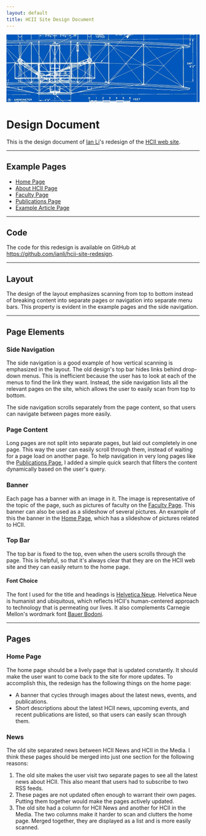 ```yaml
---
layout: default
title: HCII Site Design Document
---
```


<div id="content-banner">
  <img src="img/banners/blueprint.jpg" />
</div>

Design Document
===============

This is the design document of [Ian Li](http://ianli.com)'s redesign of the [HCII web site](http://www.hcii.cmu.edu).

<hr class="space" />

Example Pages
-------------

* [Home Page](index.html)
* [About HCII Page](about.html)
* [Faculty Page](faculty.html)
* [Publications Page](publications.html)
* [Example Article Page](article.html)

<hr class="space" />

Code
----

The code for this redesign is available on GitHub at https://github.com/ianli/hcii-site-redesign.

<hr class="space" />

Layout
------

The design of the layout emphasizes scanning from top to bottom instead of breaking content into separate pages or navigation into separate menu bars. This property is evident in the example pages and the side navigation.

<hr class="space" />

Page Elements
-------------

### Side Navigation

The side navigation is a good example of how vertical scanning is emphasized in the layout. The old design's top bar hides links behind drop-down menus. This is inefficient because the user has to look at each of the menus to find the link they want. Instead, the side navigation lists all the relevant pages on the site, which allows the user to easily scan from top to bottom.

The side navigation scrolls separately from the page content, so that users can navigate between pages more easily.

### Page Content

Long pages are not split into separate pages, but laid out completely in one page. This way the user can easily scroll through them, instead of waiting for a page load on another page. To help navigation in very long pages like the [Publications Page](publications.html), I added a simple quick search that filters the content dynamically based on the user's query.

### Banner

Each page has a banner with an image in it. The image is representative of the topic of the page, such as pictures of faculty on the [Faculty Page](faculty.html). This banner can also be used as a slideshow of several pictures. An example of this the banner in the [Home Page](index.html), which has a slideshow of pictures related to HCII.

### Top Bar

The top bar is fixed to the top, even when the users scrolls through the page. This is helpful, so that it's always clear that they are on the HCII web site and they can easily return to the home page.

#### Font Choice

The font I used for the title and headings is [Helvetica Neue](http://en.wikipedia.org/wiki/Helvetica#Neue_Helvetica_.281983.29).
Helvetica Neue is humanist and ubiquitous, which reflects HCII's human-centered approach to technology that is permeating our lives.
It also complements Carnegie Mellon's wordmark font [Bauer Bodoni](http://en.wikipedia.org/wiki/Bodoni).

<hr class="space" />

Pages
-----

### Home Page

The home page should be a lively page that is updated constantly. It should make the user want to come back to the site for more updates. To accomplish this, the redesign has the following things on the home page:

- A banner that cycles through images about the latest news, events, and publications.
- Short descriptions about the latest HCII news, upcoming events, and recent publications are listed, so that users can easily scan through them.

### News

The old site separated news between HCII News and HCII in the Media. I think these pages should be merged into just one section for the following reasons:

1. The old site makes the user visit two separate pages to see all the latest news about HCII. This also meant that users had to subscribe to two RSS feeds.
2. These pages are not updated often enough to warrant their own pages. Putting them together would make the pages actively updated.
3. The old site had a column for HCII News and another for HCII in the Media. The two columns make it harder to scan and clutters the home page. Merged together, they are displayed as a list and is more easily scanned.

